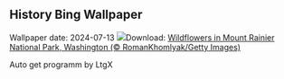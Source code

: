 ## History Bing Wallpaper
Wallpaper date: 2024-07-13
![](https://www.bing.com/th?id=OHR.RainierWildflowers_EN-US8010104719_UHD.jpg&w=1000)Download: [Wildflowers in Mount Rainier National Park, Washington (© RomanKhomlyak/Getty Images)](https://www.bing.com/th?id=OHR.RainierWildflowers_EN-US8010104719_UHD.jpg)

Auto get programm by LtgX
